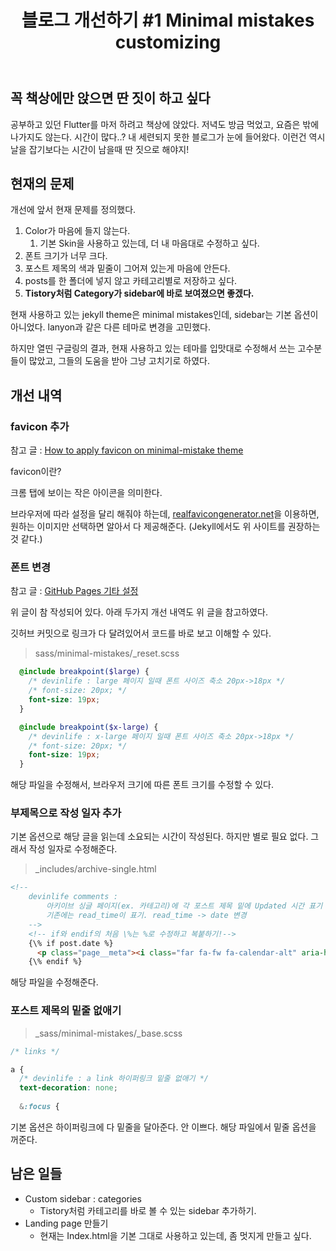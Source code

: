 ﻿---
title:  "블로그 개선하기 #1 Minimal mistakes customizing"
excerpt: "폰트 크기 변경, favicon 추가, 작성 일자, 그리고 하이퍼링크 밑줄 없앰"
toc: true
toc_sticky: true

categories:
-  Etc
tags:
-  Jekyll
-  Minimal mistakes
last_modified_at: 2020-09-01TO20:30:00+09:00
---

## 꼭 책상에만 앉으면 딴 짓이 하고 싶다

공부하고 있던 Flutter를 마저 하려고 책상에 앉았다.
저녁도 방금 먹었고, 요즘은 밖에 나가지도 않는다.
시간이 많다..?
내 세련되지 못한 블로그가 눈에 들어왔다.
이런건 역시 날을 잡기보다는 시간이 남을때 딴 짓으로 해야지!

## 현재의 문제

개선에 앞서 현재 문제를 정의했다.

1. Color가 마음에 들지 않는다.
   1. 기본 Skin을 사용하고 있는데, 더 내 마음대로 수정하고 싶다.
2. 폰트 크기가 너무 크다.
3. 포스트 제목의 색과 밑줄이 그어져 있는게 마음에 안든다.
4. posts를 한 폴더에 넣지 않고 카테고리별로 저장하고 싶다.
5. **Tistory처럼 Category가 sidebar에 바로 보여졌으면 좋겠다.**

현재 사용하고 있는 jekyll theme은 minimal mistakes인데,
sidebar는 기본 옵션이 아니었다. lanyon과 같은 다른 테마로 변경을 고민했다.

하지만 열띤 구글링의 결과,
현재 사용하고 있는 테마를 입맛대로 수정해서 쓰는 고수분들이 많았고,
그들의 도움을 받아 그냥 고치기로 하였다.

## 개선 내역

### favicon 추가

참고 글 : [How to apply favicon on minimal-mistake theme](https://ohjinjin.github.io/blog/favicon/)

favicon이란?

크롬 탭에 보이는 작은 아이콘을 의미한다.

브라우저에 따라 설정을 달리 해줘야 하는데, [realfavicongenerator.net](https://realfavicongenerator.net/)을 이용하면, 원하는 이미지만 선택하면 알아서 다 제공해준다. (Jekyll에서도 위 사이트를 권장하는 것 같다.)

### 폰트 변경

참고 글 : [GitHub Pages 기타 설정](https://devinlife.com/howto%20github%20pages/github-pages-settings/)

위 글이 참 작성되어 있다.
아래 두가지 개선 내역도 위 글을 참고하였다.

깃허브 커밋으로 링크가 다 달려있어서 코드를 바로 보고 이해할 수 있다.

> sass/minimal-mistakes/_reset.scss

```scss
  @include breakpoint($large) {
    /* devinlife : large 페이지 일때 폰트 사이즈 축소 20px->18px */
    /* font-size: 20px; */
    font-size: 19px;
  }

  @include breakpoint($x-large) {
    /* devinlife : x-large 페이지 일때 폰트 사이즈 축소 20px->18px */
    /* font-size: 20px; */
    font-size: 19px;
  }
```
해당 파일을 수정해서, 브라우저 크기에 따른 폰트 크기를 수정할 수 있다.

### 부제목으로 작성 일자 추가

기본 옵션으로 해당 글을 읽는데 소요되는 시간이 작성된다.
하지만 별로 필요 없다.
그래서 작성 일자로 수정해준다.

> _includes/archive-single.html

```html
<!--
    devinlife comments :
        아키이브 싱글 페이지(ex. 카테고리)에 각 포스트 제목 밑에 Updated 시간 표기
        기존에는 read_time이 표기. read_time -> date 변경
    -->
    <!-- if와 endif의 처음 \%는 %로 수정하고 복붙하기!-->
    {\% if post.date %}
      <p class="page__meta"><i class="far fa-fw fa-calendar-alt" aria-hidden="true"></i> {{ post.date | date: "%B %d %Y" }}</p>
    {\% endif %}
```

해당 파일을 수정해준다.

### 포스트 제목의 밑줄 없애기

> _sass/minimal-mistakes/_base.scss

```scss
/* links */

a {
  /* devinlife : a link 하이퍼링크 밑줄 없애기 */
  text-decoration: none;
  
  &:focus {
```
기본 옵션은 하이퍼링크에 다 밑줄을 달아준다.
안 이쁘다.
해당 파일에서 밑줄 옵션을 꺼준다.

## 남은 일들

- Custom sidebar : categories
  - Tistory처럼 카테고리를 바로 볼 수 있는 sidebar 추가하기.
- Landing page 만들기
  - 현재는 Index.html을 기본 그대로 사용하고 있는데, 좀 멋지게 만들고 싶다.